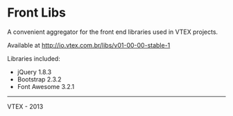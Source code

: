 # Front Libs

A convenient aggregator for the front end libraries used in VTEX projects.

Available at http://io.vtex.com.br/libs/v01-00-00-stable-1

Libraries included:

- jQuery 1.8.3
- Bootstrap 2.3.2
- Font Awesome 3.2.1

------

VTEX - 2013
